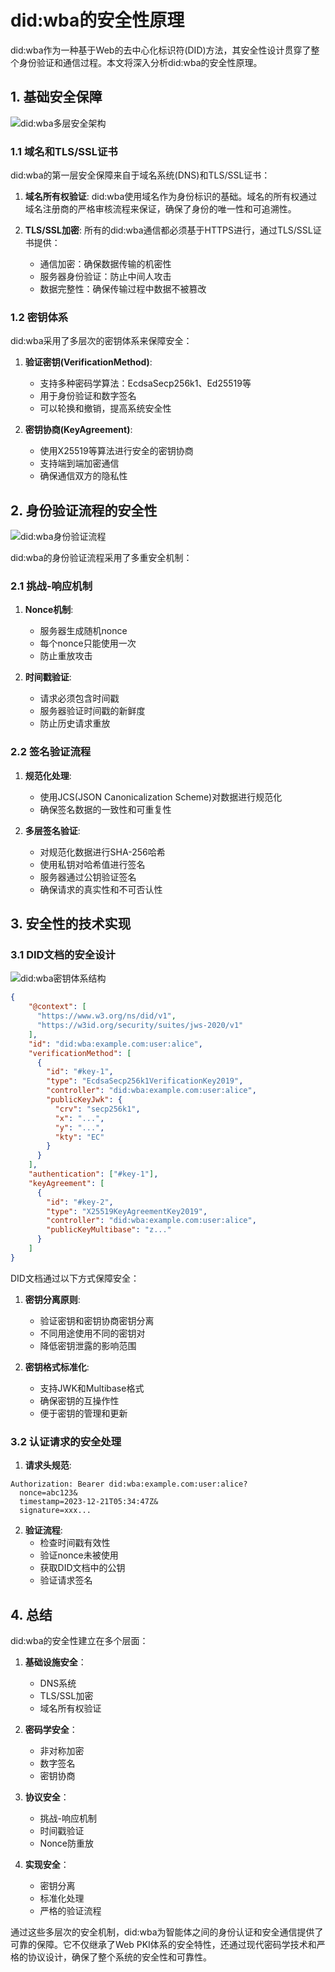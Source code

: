# did:wba的安全性原理

did:wba作为一种基于Web的去中心化标识符(DID)方法，其安全性设计贯穿了整个身份验证和通信过程。本文将深入分析did:wba的安全性原理。

## 1. 基础安全保障

![did:wba多层安全架构](images/did-wba-security-layers.svg)

### 1.1 域名和TLS/SSL证书

did:wba的第一层安全保障来自于域名系统(DNS)和TLS/SSL证书：

1. **域名所有权验证**: did:wba使用域名作为身份标识的基础。域名的所有权通过域名注册商的严格审核流程来保证，确保了身份的唯一性和可追溯性。

2. **TLS/SSL加密**: 所有的did:wba通信都必须基于HTTPS进行，通过TLS/SSL证书提供：
   - 通信加密：确保数据传输的机密性
   - 服务器身份验证：防止中间人攻击
   - 数据完整性：确保传输过程中数据不被篡改

### 1.2 密钥体系

did:wba采用了多层次的密钥体系来保障安全：

1. **验证密钥(VerificationMethod)**:
   - 支持多种密码学算法：EcdsaSecp256k1、Ed25519等
   - 用于身份验证和数字签名
   - 可以轮换和撤销，提高系统安全性

2. **密钥协商(KeyAgreement)**:
   - 使用X25519等算法进行安全的密钥协商
   - 支持端到端加密通信
   - 确保通信双方的隐私性

## 2. 身份验证流程的安全性

![did:wba身份验证流程](images/did-wba-auth-flow.svg)

did:wba的身份验证流程采用了多重安全机制：

### 2.1 挑战-响应机制

1. **Nonce机制**:
   - 服务器生成随机nonce
   - 每个nonce只能使用一次
   - 防止重放攻击

2. **时间戳验证**:
   - 请求必须包含时间戳
   - 服务器验证时间戳的新鲜度
   - 防止历史请求重放

### 2.2 签名验证流程

1. **规范化处理**:
   - 使用JCS(JSON Canonicalization Scheme)对数据进行规范化
   - 确保签名数据的一致性和可重复性

2. **多层签名验证**:
   - 对规范化数据进行SHA-256哈希
   - 使用私钥对哈希值进行签名
   - 服务器通过公钥验证签名
   - 确保请求的真实性和不可否认性

## 3. 安全性的技术实现

### 3.1 DID文档的安全设计

![did:wba密钥体系结构](images/did-wba-key-structure.svg)

```json
{
    "@context": [
      "https://www.w3.org/ns/did/v1",
      "https://w3id.org/security/suites/jws-2020/v1"
    ],
    "id": "did:wba:example.com:user:alice",
    "verificationMethod": [
      {
        "id": "#key-1",
        "type": "EcdsaSecp256k1VerificationKey2019",
        "controller": "did:wba:example.com:user:alice",
        "publicKeyJwk": {
          "crv": "secp256k1",
          "x": "...",
          "y": "...",
          "kty": "EC"
        }
      }
    ],
    "authentication": ["#key-1"],
    "keyAgreement": [
      {
        "id": "#key-2",
        "type": "X25519KeyAgreementKey2019",
        "controller": "did:wba:example.com:user:alice",
        "publicKeyMultibase": "z..."
      }
    ]
}
```

DID文档通过以下方式保障安全：

1. **密钥分离原则**:
   - 验证密钥和密钥协商密钥分离
   - 不同用途使用不同的密钥对
   - 降低密钥泄露的影响范围

2. **密钥格式标准化**:
   - 支持JWK和Multibase格式
   - 确保密钥的互操作性
   - 便于密钥的管理和更新

### 3.2 认证请求的安全处理

1. **请求头规范**:
```
Authorization: Bearer did:wba:example.com:user:alice?
  nonce=abc123&
  timestamp=2023-12-21T05:34:47Z&
  signature=xxx...
```

2. **验证流程**:
   - 检查时间戳有效性
   - 验证nonce未被使用
   - 获取DID文档中的公钥
   - 验证请求签名

## 4. 总结

did:wba的安全性建立在多个层面：

1. **基础设施安全**：
   - DNS系统
   - TLS/SSL加密
   - 域名所有权验证

2. **密码学安全**：
   - 非对称加密
   - 数字签名
   - 密钥协商

3. **协议安全**：
   - 挑战-响应机制
   - 时间戳验证
   - Nonce防重放

4. **实现安全**：
   - 密钥分离
   - 标准化处理
   - 严格的验证流程

通过这些多层次的安全机制，did:wba为智能体之间的身份认证和安全通信提供了可靠的保障。它不仅继承了Web PKI体系的安全特性，还通过现代密码学技术和严格的协议设计，确保了整个系统的安全性和可靠性。
